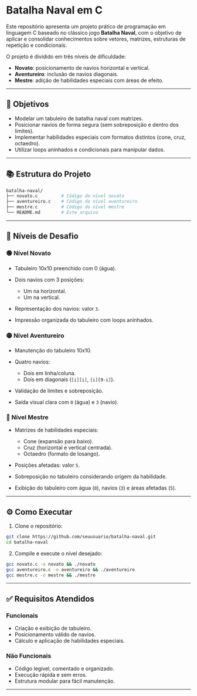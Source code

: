 # Batalha Naval em C

Este repositório apresenta um projeto prático de programação em linguagem C baseado no clássico jogo **Batalha Naval**, com o objetivo de aplicar e consolidar conhecimentos sobre vetores, matrizes, estruturas de repetição e condicionais.

O projeto é dividido em três níveis de dificuldade:

* **Novato**: posicionamento de navios horizontal e vertical.
* **Aventureiro**: inclusão de navios diagonais.
* **Mestre**: adição de habilidades especiais com áreas de efeito.

---

## 🎯 Objetivos

* Modelar um tabuleiro de batalha naval com matrizes.
* Posicionar navios de forma segura (sem sobreposição e dentro dos limites).
* Implementar habilidades especiais com formatos distintos (cone, cruz, octaedro).
* Utilizar loops aninhados e condicionais para manipular dados.

---

## 📚 Estrutura do Projeto

```bash
batalha-naval/
├── novato.c         # Código do nível novato
├── aventureiro.c    # Código do nível aventureiro
├── mestre.c         # Código do nível mestre
└── README.md        # Este arquivo
```

---

## 🧩 Níveis de Desafio

### 🟢 Nível Novato

* Tabuleiro 10x10 preenchido com 0 (água).
* Dois navios com 3 posições:

  * Um na horizontal.
  * Um na vertical.
* Representação dos navios: valor `3`.
* Impressão organizada do tabuleiro com loops aninhados.

### 🟡 Nível Aventureiro

* Manutenção do tabuleiro 10x10.
* Quatro navios:

  * Dois em linha/coluna.
  * Dois em diagonais (`[i][i]`, `[i][9-i]`).
* Validação de limites e sobreposição.
* Saída visual clara com `0` (água) e `3` (navio).

### 🔴 Nível Mestre

* Matrizes de habilidades especiais:

  * Cone (expansão para baixo).
  * Cruz (horizontal e vertical centrada).
  * Octaedro (formato de losango).
* Posições afetadas: valor `5`.
* Sobreposição no tabuleiro considerando origem da habilidade.
* Exibição do tabuleiro com água (`0`), navios (`3`) e áreas afetadas (`5`).

---

## ⚙️ Como Executar

1. Clone o repositório:

```bash
git clone https://github.com/seuusuario/batalha-naval.git
cd batalha-naval
```

2. Compile e execute o nível desejado:

```bash
gcc novato.c -o novato && ./novato
gcc aventureiro.c -o aventureiro && ./aventureiro
gcc mestre.c -o mestre && ./mestre
```

---

## ✅ Requisitos Atendidos

### Funcionais

* Criação e exibição de tabuleiro.
* Posicionamento válido de navios.
* Cálculo e aplicação de habilidades especiais.

### Não Funcionais

* Código legível, comentado e organizado.
* Execução rápida e sem erros.
* Estrutura modular para fácil manutenção.

---
